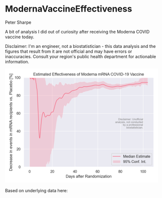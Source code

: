 # ModernaVaccineEffectiveness

Peter Sharpe

A bit of analysis I did out of curiosity after receiving the Moderna COVID vaccine today.

Disclaimer: I'm an engineer, not a biostatistician - this data analysis and the figures that result from it are not official and may have errors or inaccuracies. Consult your region's public health department for actionable information.

![figure](estimate.png)

Based on underlying data here:

